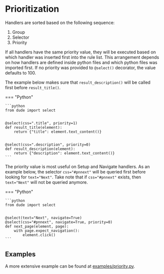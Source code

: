 # Prioritization

Handlers are sorted based on the following sequence:

1. Group
2. Selector
3. Priority

If all handlers have the same priority value, they will be executed based on which handler was inserted first into the rule list.
This arrangement depends on how handlers are defined inside python files and which python files was imported first.
If no priority was provided to `@select()` decorator, the value defaults to 100.

The example below makes sure that `result_description()` will be called first before `result_title()`.


=== "Python"

    ```python
    from dude import select


    @select(css=".title", priority=1)
    def result_title(element):
        return {"title": element.text_content()}
    
    
    @select(css=".description", priority=0)
    def result_description(element):
        return {"description": element.text_content()}
    ```

The priority value is most useful on Setup and Navigate handlers. As an example below, the selector `css="#pnnext"` will be queried first before looking for `text="Next"`.
Take note that if `css="#pnnext"` exists, then `text="Next"` will not be queried anymore.

=== "Python"

    ```python
    from dude import select
    
    
    @select(text="Next", navigate=True)
    @select(css="#pnnext", navigate=True, priority=0)
    def next_page(element, page):
        with page.expect_navigation():
            element.click()
    ```

## Examples

A more extensive example can be found at [examples/priority.py](https://github.com/roniemartinez/dude/tree/master/examples/priority.py).
